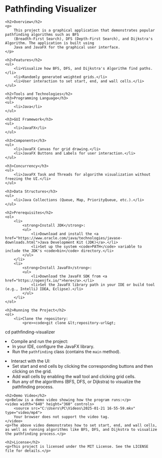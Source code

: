 <!DOCTYPE html>
<html lang="en">
<head>
    <meta charset="UTF-8">
    <meta name="viewport" content="width=device-width, initial-scale=1.0">
    <title>Pathfinding Visualizer</title>
</head>
<body>
    <h1>Pathfinding Visualizer</h1>

    <h2>Overview</h2>
    <p>
        This project is a graphical application that demonstrates popular pathfinding algorithms such as BFS 
        (Breadth-First Search), DFS (Depth-First Search), and Dijkstra's Algorithm. The application is built using 
        Java and JavaFX for the graphical user interface.
    </p>

    <h2>Features</h2>
    <ul>
        <li>Visualize how BFS, DFS, and Dijkstra's Algorithm find paths.</li>
        <li>Randomly generated weighted grids.</li>
        <li>User interaction to set start, end, and wall cells.</li>
    </ul>

    <h2>Tools and Technologies</h2>
    <h3>Programming Language</h3>
    <ul>
        <li>Java</li>
    </ul>

    <h3>GUI Framework</h3>
    <ul>
        <li>JavaFX</li>
    </ul>

    <h3>Components</h3>
    <ul>
        <li>JavaFX Canvas for grid drawing.</li>
        <li>JavaFX Buttons and Labels for user interaction.</li>
    </ul>

    <h3>Concurrency</h3>
    <ul>
        <li>JavaFX Task and Threads for algorithm visualization without freezing the UI.</li>
    </ul>

    <h3>Data Structures</h3>
    <ul>
        <li>Java Collections (Queue, Map, PriorityQueue, etc.).</li>
    </ul>

    <h2>Prerequisites</h2>
    <ol>
        <li>
            <strong>Install JDK</strong>:
            <ul>
                <li>Download and install the <a href="https://www.oracle.com/java/technologies/javase-downloads.html">Java Development Kit (JDK)</a>.</li>
                <li>Set up the system <code>PATH</code> variable to include the JDK's <code>bin</code> directory.</li>
            </ul>
        </li>
        <li>
            <strong>Install JavaFX</strong>:
            <ul>
                <li>Download the JavaFX SDK from <a href="https://openjfx.io/">here</a>.</li>
                <li>Set the JavaFX library path in your IDE or build tool (e.g., IntelliJ IDEA, Eclipse).</li>
            </ul>
        </li>
    </ol>

    <h2>Running the Project</h2>
    <ol>
        <li>Clone the repository:
            <pre><code>git clone &lt;repository-url&gt;
cd pathfinding-visualizer
</code></pre>
        </li>
        <li>Compile and run the project:
            <ul>
                <li>In your IDE, configure the JavaFX library.</li>
                <li>Run the <code>pathfinding</code> class (contains the <code>main</code> method).</li>
            </ul>
        </li>
        <li>Interact with the UI:
            <ul>
                <li>Set start and end cells by clicking the corresponding buttons and then clicking on the grid.</li>
                <li>Add wall cells by enabling the wall tool and clicking grid cells.</li>
                <li>Run any of the algorithms (BFS, DFS, or Dijkstra) to visualize the pathfinding process.</li>
            </ul>
        </li>
    </ol>

    <h2>Demo Video</h2>
    <p>Below is a demo video showing how the program runs:</p>
    <video width="640" height="360" controls>
        <source src="C:\Users\PC\Videos\2025-01-21 16-55-59.mkv" type="video/mp4">
        Your browser does not support the video tag.
    </video>
    <p>The above video demonstrates how to set start, end, and wall cells, as well as running algorithms like BFS, DFS, and Dijkstra to visualize the pathfinding process.</p>

    <h2>License</h2>
    <p>This project is licensed under the MIT License. See the LICENSE file for details.</p>
</body>
</html>

